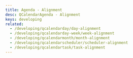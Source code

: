 ```yaml
---
title: Agenda - Alignment
desc: QCalendarAgenda - Alignment
keys: developing
related:
  - /developing/qcalendarday/day-alignment
  - /developing/qcalendarday-week/week-alignment
  - /developing/qcalendarmonth/month-alignment
  - /developing/qcalendarscheduler/scheduler-alignment
  - /developing/qcalendartask/task-alignment
---
```


<example-viewer
  title="Alignment"
  file="AgendaAlignment"
  codepen-title="QCalendarAgenda"
/>
